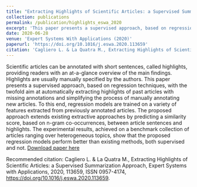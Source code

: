 ```yaml
---
title: "Extracting Highlights of Scientific Articles: a Supervised Summarization Approach"
collection: publications
permalink: /publication/highlights_eswa_2020
excerpt: 'This paper presents a supervised approach, based on regression techniques, with the twofold aim at automatically extracting highlights of past articles with missing annotations and simplifying the process of manually annotating new articles.'
date: 2020-06-28
venue: 'Expert Systems With Applications (2020)'
paperurl: 'https://doi.org/10.1016/j.eswa.2020.113659'
citation: 'Cagliero L. & La Quatra M., Extracting Highlights of Scientific Articles: a Supervised Summarization Approach, Expert Systems with Applications, 2020, 113659, ISSN 0957-4174, https://doi.org/10.1016/j.eswa.2020.113659.'
---
```

Scientific articles can be annotated with short sentences, called highlights, providing readers with an at-a-glance overview of the main findings. Highlights are usually manually specified by the authors. This paper presents a supervised approach, based on regression techniques, with the twofold aim at automatically extracting highlights of past articles with missing annotations and simplifying the process of manually annotating new articles. To this end, regression models are trained on a variety of features extracted from previously annotated articles. The proposed approach extends existing extractive approaches by predicting a similarity score, based on n-gram co-occurrences, between article sentences and highlights. The experimental results, achieved on a benchmark collection of articles ranging over heterogeneous topics, show that the proposed regression models perform better than existing methods, both supervised and not.
[Download paper here](https://doi.org/10.1016/j.eswa.2020.113659)

Recommended citation: Cagliero L. & La Quatra M., Extracting Highlights of Scientific Articles: a Supervised Summarization Approach, Expert Systems with Applications, 2020, 113659, ISSN 0957-4174, https://doi.org/10.1016/j.eswa.2020.113659.

